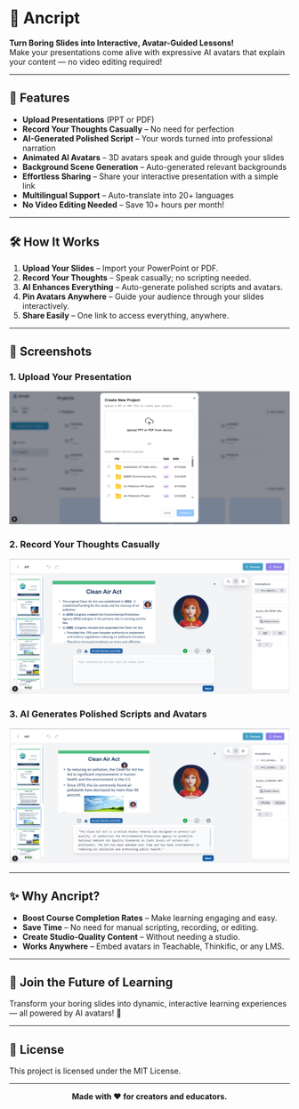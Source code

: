 # 🎥 Ancript

**Turn Boring Slides into Interactive, Avatar-Guided Lessons!**  
Make your presentations come alive with expressive AI avatars that explain your content — no video editing required!

---

## 🚀 Features

- **Upload Presentations** (PPT or PDF)
- **Record Your Thoughts Casually** – No need for perfection
- **AI-Generated Polished Script** – Your words turned into professional narration
- **Animated AI Avatars** – 3D avatars speak and guide through your slides
- **Background Scene Generation** – Auto-generated relevant backgrounds
- **Effortless Sharing** – Share your interactive presentation with a simple link
- **Multilingual Support** – Auto-translate into 20+ languages
- **No Video Editing Needed** – Save 10+ hours per month!

---

## 🛠 How It Works

1. **Upload Your Slides** – Import your PowerPoint or PDF.
2. **Record Your Thoughts** – Speak casually; no scripting needed.
3. **AI Enhances Everything** – Auto-generate polished scripts and avatars.
4. **Pin Avatars Anywhere** – Guide your audience through your slides interactively.
5. **Share Easily** – One link to access everything, anywhere.

---

## 📸 Screenshots

### 1. Upload Your Presentation
![Upload](./public/ancriptDemoImg1.png)

### 2. Record Your Thoughts Casually
![Record](./public/ancriptDemoImg3.png)

### 3. AI Generates Polished Scripts and Avatars
![Avatar](./public/ancriptDemoImg6.png)

---

## ✨ Why Ancript?

- **Boost Course Completion Rates** – Make learning engaging and easy.
- **Save Time** – No need for manual scripting, recording, or editing.
- **Create Studio-Quality Content** – Without needing a studio.
- **Works Anywhere** – Embed avatars in Teachable, Thinkific, or any LMS.

---

## 📢 Join the Future of Learning

Transform your boring slides into dynamic, interactive learning experiences — all powered by AI avatars! 🚀

---

## 📄 License

This project is licensed under the MIT License.

---

<p align="center"><b>Made with ❤️ for creators and educators.</b></p>
